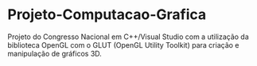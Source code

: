 # Projeto-Computacao-Grafica
Projeto do Congresso Nacional em C++/Visual Studio com a utilização da biblioteca OpenGL com o GLUT (OpenGL Utility Toolkit) para criação e manipulação de gráficos 3D.
